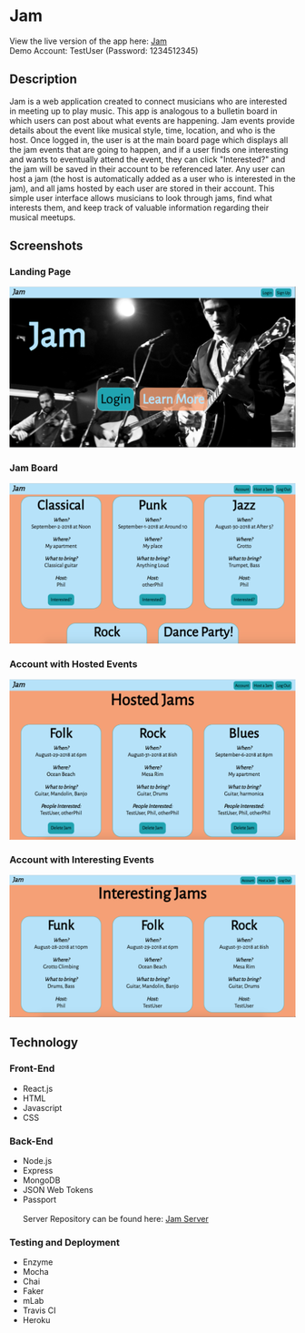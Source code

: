 # Jam

View the live version of the app here: [Jam](https://immense-lake-65031.herokuapp.com/home)
<br />Demo Account: TestUser (Password: 1234512345)

## Description

Jam is a web application created to connect musicians who are interested in meeting up to play music.  This app is analogous to a bulletin board in which users can post about what events are happening.  Jam events provide details about the event like musical style, time, location, and who is the host.  Once logged in, the user is at the main board page which displays all the jam events that are going to happen, and if a user finds one interesting and wants to eventually attend the event, they can click "Interested?" and the jam will be saved in their account to be referenced later.  Any user can host a jam (the host is automatically added as a user who is interested in the jam), and all jams hosted by each user are stored in their account.  This simple user interface allows musicians to look through jams, find what interests them, and keep track of valuable information regarding their musical meetups.

## Screenshots

### Landing Page

![Landing Page](https://github.com/philipLutz/jam-client/blob/master/Screen%20Shot%202018-08-24%20at%2015.47.19.png "Landing Page")

### Jam Board

![Jam Board](https://github.com/philipLutz/jam-client/blob/master/Screen%20Shot%202018-08-24%20at%2015.47.00.png "Jam Board")

### Account with Hosted Events

![Host Board](https://github.com/philipLutz/jam-client/blob/master/Screen%20Shot%202018-08-24%20at%2015.46.42.png "Host Board")

### Account with Interesting Events

![Attend Board](https://github.com/philipLutz/jam-client/blob/master/Screen%20Shot%202018-08-24%20at%2015.46.16.png "Attend Board")

## Technology

### Front-End
- React.js
- HTML
- Javascript
- CSS

### Back-End
- Node.js
- Express
- MongoDB
- JSON Web Tokens
- Passport
<br /><br />Server Repository can be found here: [Jam Server](https://github.com/philipLutz/jam-api)

### Testing and Deployment
- Enzyme
- Mocha
- Chai
- Faker
- mLab
- Travis CI
- Heroku

